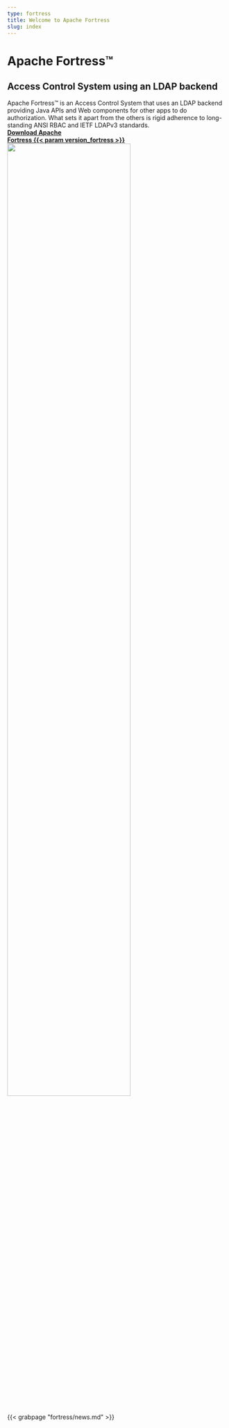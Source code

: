 ```yaml
---
type: fortress
title: Welcome to Apache Fortress
slug: index
---
```

<div class="hero clearfix">
    <div class="left">
        <h1>Apache Fortress&trade;</h1>
        <h2>Access Control System using an LDAP backend</h2>
        <div class="description">Apache Fortress&trade; is an Access Control System that uses an LDAP backend providing Java APIs and Web components for other apps to do authorization. What sets it apart from the others is rigid adherence to long-standing ANSI RBAC and IETF LDAPv3 standards.</div>
        <div class="download-link">
            <a href="/fortress/downloads.html" class="download_badge"><b>Download Apache<br>Fortress {{< param version_fortress >}}</b></a>
        </div>
    </div>
    <div class="right">
        <img src="../images/fortress-system-architecture.png" style="width: 75%; height: 75%" border="0"/>
    </div>
</div>

<div class="news">
    {{< grabpage "fortress/news.md" >}}
</div>
